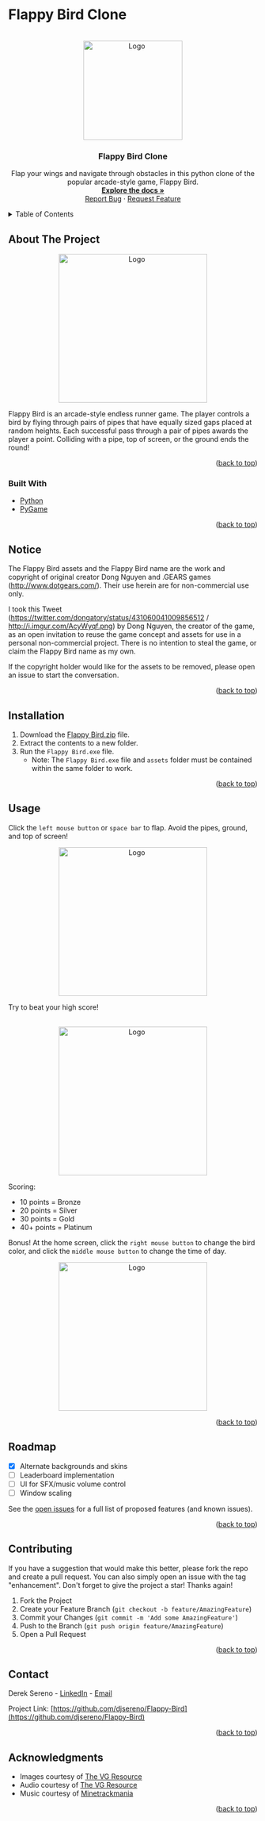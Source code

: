 # Flappy Bird Clone

<div id="top"></div>

<!-- PROJECT LOGO -->
<br />
<div align="center">
  <a href="https://github.com/djsereno/Flappy-Bird/">
    <img src="images/flappy_bird_logo.png" alt="Logo" width="200" height="200">
  </a>

<h3 align="center">Flappy Bird Clone</h3>

  <p align="center">
    Flap your wings and navigate through obstacles in this python clone of the popular arcade-style game, Flappy Bird.
    <br />
    <a href="https://github.com/djsereno/Flappy-Bird"><strong>Explore the docs »</strong></a>
    <br />
    <a href="https://github.com/djsereno/Flappy-Bird/issues">Report Bug</a>
    ·
    <a href="https://github.com/djsereno/Flappy-Bird/issues">Request Feature</a>
  </p>
</div>

<!-- TABLE OF CONTENTS -->
<details>
  <summary>Table of Contents</summary>
  <ol>
    <li>
      <a href="#about-the-project">About The Project</a>
      <ul>
        <li><a href="#built-with">Built With</a></li>
      </ul>
    </li>
    <li><a href="#notice">Notice</a></li>
    <li><a href="#installation">Installation</a></li>
    <li><a href="#usage">Usage</a></li>
    <li><a href="#roadmap">Roadmap</a></li>
    <li><a href="#contributing">Contributing</a></li>
    <li><a href="#contact">Contact</a></li>
    <li><a href="#acknowledgments">Acknowledgments</a></li>
  </ol>
</details>

<!-- ABOUT THE PROJECT -->

## About The Project

<div align="center">
    <img src="images/title.gif" alt="Logo" width="300">
</div>

Flappy Bird is an arcade-style endless runner game. The player controls a bird by flying through pairs of pipes that have equally sized gaps placed at random heights. Each successful pass through a pair of pipes awards the player a point. Colliding with a pipe, top of screen, or the ground ends the round!

<p align="right">(<a href="#top">back to top</a>)</p>

### Built With

* [Python](https://www.python.org/)
* [PyGame](https://www.pygame.org/)

<p align="right">(<a href="#top">back to top</a>)</p>

## Notice

The Flappy Bird assets and the Flappy Bird name are the work and copyright of original creator Dong Nguyen and .GEARS
games (http://www.dotgears.com/). Their use herein are for non-commercial use only.

I took this Tweet (https://twitter.com/dongatory/status/431060041009856512 / http://i.imgur.com/AcyWyqf.png) by Dong Nguyen, the
creator of the game, as an open invitation to reuse the game concept and assets for use in a personal non-commercial project. There is no intention to
steal the game, or claim the Flappy Bird name as my own.

If the copyright holder would like for the assets to be removed, please open an issue to start the conversation.

<p align="right">(<a href="#top">back to top</a>)</p>

<!-- GETTING STARTED -->

## Installation

1. Download the [Flappy Bird.zip](https://github.com/djsereno/Flappy-Bird/blob/main/Flappy%20Bird.zip) file.
2. Extract the contents to a new folder.
3. Run the `Flappy Bird.exe` file.
    - Note: The `Flappy Bird.exe` file and `assets` folder must be contained within the same folder to work.

<p align="right">(<a href="#top">back to top</a>)</p>

<!-- USAGE EXAMPLES -->

## Usage

Click the `left mouse button` or `space bar` to flap. Avoid the pipes, ground, and top of screen!

<div align="center">
    <img src="images/gameplay.gif" alt="Logo" width="300">
</div>

Try to beat your high score!</br></br>

<div align="center">
    <img src="images/gameover.gif" alt="Logo" width="300">
</div>

Scoring: 
- 10 points = Bronze
- 20 points = Silver
- 30 points = Gold
- 40+ points = Platinum

Bonus! At the home screen, click the `right mouse button` to change the bird color, and click the `middle mouse button` to change the time of day.

<div align="center">
    <img src="images/skinchange.gif" alt="Logo" width="300">
</div>

<p align="right">(<a href="#top">back to top</a>)</p>



<!-- ROADMAP -->

## Roadmap

- [x] Alternate backgrounds and skins
- [ ] Leaderboard implementation
- [ ] UI for SFX/music volume control
- [ ] Window scaling

See the [open issues](https://github.com/djsereno/Flappy-Bird/issues) for a full list of proposed features (and known issues).

<p align="right">(<a href="#top">back to top</a>)</p>

<!-- CONTRIBUTING -->

## Contributing

If you have a suggestion that would make this better, please fork the repo and create a pull request. You can also simply open an issue with the tag "enhancement".
Don't forget to give the project a star! Thanks again!

1. Fork the Project
2. Create your Feature Branch (`git checkout -b feature/AmazingFeature`)
3. Commit your Changes (`git commit -m 'Add some AmazingFeature'`)
4. Push to the Branch (`git push origin feature/AmazingFeature`)
5. Open a Pull Request

<p align="right">(<a href="#top">back to top</a>)</p>

<!-- CONTACT -->

## Contact

Derek Sereno - [LinkedIn](https://www.linkedin.com/in/dereksereno/) - [Email](mailto:djsereno91@gmail.com)

Project Link: [https://github.com/djsereno/Flappy-Bird](https://github.com/djsereno/Flappy-Bird)

<p align="right">(<a href="#top">back to top</a>)</p>

<!-- ACKNOWLEDGMENTS -->

## Acknowledgments

- Images courtesy of [The VG Resource](https://www.spriters-resource.com/mobile/flappybird/sheet/59894/)
- Audio courtesy of [The VG Resource](https://www.sounds-resource.com/mobile/flappybird/sound/5309/)
- Music courtesy of [Minetrackmania](https://www.youtube.com/watch?v=vLVRmC-q9Oc&ab_channel=DaviddTech)

<p align="right">(<a href="#top">back to top</a>)</p>
